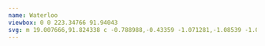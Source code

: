 ```yaml
---
name: Waterloo
viewbox: 0 0 223.34766 91.94043
svg: m 19.007666,91.824338 c -0.788988,-0.43359 -1.071281,-1.08539 -1.066531,-2.46255 0.0038,-1.0975 0.378205,-2.02814 1.170528,-2.9094 0.526033,-0.58507 0.930584,-0.77743 1.736217,-0.82555 0.738404,-0.0441 1.085945,0.0567 1.249616,0.36256 0.144333,0.26969 0.05943,0.54939 -0.29583,0.97461 -0.4227,0.50594 -0.496797,0.93133 -0.162223,0.93133 0.06826,0 0.398647,-0.13825 0.734183,-0.30722 1.875492,-0.94448 3.499782,-3.67514 4.166075,-7.00376 0.421734,-2.10686 0.505973,-4.74752 0.216558,-6.78846 -0.175917,-1.24054 -0.276232,-2.57548 -0.426095,-5.670224 -0.162114,-3.34776 -0.904441,-9.90731 -1.394107,-12.31901 -0.613883,-3.02348 -1.526892,-5.3651 -2.648546,-6.79278 -0.883855,-1.12501 -1.799284,-1.46738 -2.983293,-1.11577 -0.652187,0.19368 -0.748013,0.2051 -0.980232,0.11681 -0.332936,-0.12658 -0.414996,-0.46523 -0.245605,-1.01359 0.120919,-0.39145 0.257405,-0.5769 0.856339,-1.16356 1.295367,-1.26882 2.401697,-1.88444 3.386521,-1.88444 0.258023,0 0.390199,-0.0403 0.424375,-0.12935 0.0273,-0.0711 -0.01311,-0.61407 -0.08979,-1.2065 -0.07668,-0.59243 -0.253866,-1.9725 -0.393733,-3.06682 -0.606163,-4.74258 -0.688614,-5.3255 -0.841108,-5.94645 -0.332744,-1.35494 -1.432458,-3.05378 -2.570099,-3.97028 -0.960146,-0.77351 -1.912791,-1.11462 -3.548829,-1.27073 -3.398687,-0.32429 -7.1975966,0.81642 -8.947008,2.68654 -0.874138,0.93446 -1.463551,2.344 -1.465899,3.50559 -0.0026,1.28846 0.838577,2.12382 1.876044,1.86307 0.8264074,-0.2077 1.4478164,-0.91241 1.9237804,-2.18164 0.117651,-0.31374 0.293853,-0.65615 0.391561,-0.76093 0.427141,-0.45804 1.4409926,-0.0221 1.8319856,0.78773 0.272849,0.56513 0.334626,1.62791 0.142457,2.45077 -0.293222,1.25556 -1.2455009,2.70579 -2.3787286,3.62257 -0.642258,0.51959 -1.6686084,1.0271 -2.5379154,1.25496 -0.937457,0.24572 -2.438186,0.26645 -3.090334,0.0427 C 1.676074,41.163844 0.89678398,40.403314 0.325201,38.977304 0.02063,38.217454 0,38.109924 0,37.282194 c 0,-0.54973 0.04758,-1.03211 0.125882,-1.27616 0.06923,-0.2158 0.223034,-0.75432 0.341776,-1.1967 0.47448698,-1.76775 1.496226,-3.4038 3.172718,-5.08029 1.900104,-1.9001 3.9566714,-3.1252 6.688958,-3.9846 1.449548,-0.45594 3.658203,-0.7876 6.434667,-0.96626 2.030008,-0.13062 4.56012,-0.50888 6.265333,-0.93668 1.34672,-0.33785 2.122397,-0.59733 3.88244,-1.29873 1.385562,-0.55216 1.681984,-0.60871 1.904105,-0.36327 0.278991,0.30828 0.135491,0.82169 -0.419533,1.50101 -1.007804,1.23349 -0.909317,5.35695 0.347705,14.55782 0.114514,0.8382 0.398607,3.02895 0.631315,4.86833 0.232709,1.83939 0.579,4.54449 0.769536,6.01134 0.752105,5.79013 1.225872,9.86609 1.308877,11.26066 0.05436,0.91325 0.11099,1.45166 0.157597,1.49827 0.01456,0.0146 0.15224,-0.40232 0.305957,-0.9264 0.153718,-0.52407 0.658763,-2.21017 1.122323,-3.74687 1.931307,-6.40226 2.949565,-10.03626 4.044923,-14.43566 0.758685,-3.04719 0.769446,-3.11526 0.763834,-4.83259 -0.0059,-1.81964 0.09894,-2.5197 0.539321,-3.59988 0.816608,-2.00299 2.471483,-3.89999 4.187823,-4.80055 1.07955,-0.56643 1.8344,-0.77565 2.80578,-0.77765 0.73667,-0.002 0.85418,0.0219 1.397,0.27883 0.32596,0.15427 0.68056,0.36297 0.78799,0.46379 0.5907,0.55432 0.96579,1.78205 0.79848,2.61356 -0.29098,1.4462 -1.29478,2.96471 -2.26381,3.42459 -0.83694,0.39721 -2.00622,0.20405 -2.35673,-0.38932 -0.19172,-0.32455 -0.13203,-0.52315 0.30561,-1.01678 0.44369,-0.50046 0.61295,-0.89555 0.49476,-1.15493 -0.25338,-0.55611 -1.39613,-0.23892 -1.62373,0.4507 -0.19963,0.60489 -0.0515,2.02311 0.37414,3.58289 0.54444,1.99496 0.98791,3.41821 1.80711,5.79967 0.50503,1.46817 3.75388,10.05513 3.84016,10.14986 0.0861,0.0945 0.10338,-0.005 0.50823,-2.91086 0.74464,-5.34535 1.80913,-13.72164 1.94213,-15.28233 0.0516,-0.60537 0.12922,-1.32927 0.17251,-1.60867 0.18957,-1.22335 0.768581,-6.56932 0.967451,-8.93233 0.39846,-4.73451 0.29115,-7.09662 -0.354811,-7.8105 -0.19356,-0.21391 -0.71438,-0.18661 -1.247,0.0653 -0.42933,0.20311 -0.81085,0.56045 -1.34491,1.25967 -0.30222,0.39568 -0.58065,0.5097 -0.94836,0.38834 -0.38197,-0.12606 -0.49865,-0.44384 -0.42763,-1.1646 0.0619,-0.62864 0.29143,-1.58263 0.49753,-2.0683 0.49218,-1.1598 1.53095,-2.1119 2.85454,-2.61638 0.53017,-0.20208 2.492981,-0.75358 2.681991,-0.75358 0.0688,0 0.24101,0.11597 0.38276,0.25771 0.22581,0.22582 0.25126,0.29807 0.20557,0.5838 -0.0755,0.47198 0.14384,0.72794 0.55727,0.65038 0.67515,-0.12666 1.46023,-0.97437 1.46023,-1.57671 0,-0.23382 -0.0702,-0.39462 -0.27324,-0.62587 -0.47841,-0.54488 -0.37683,-0.8552198 0.48512,-1.4821499 0.85916,-0.6249 1.61974,-1.36737 3.30449,-3.22583 1.65462,-1.825211 3.03498,-3.207321 3.93815,-3.943131 2.41236,-1.965364 4.31905,-2.57169 5.98139,-1.902074 1.1223,0.45207401 1.50575,1.128224 1.39473,2.459414 -0.17185,2.060541 -1.57341,3.778541 -3.16527,3.879911 -0.96135,0.0612 -1.62734,-0.36425 -1.6282,-1.04014 -2.6e-4,-0.19023 0.1,-0.34385 0.42093,-0.64517 0.45291,-0.42522 0.63106,-0.762381 0.5454,-1.032251 -0.0476,-0.15009 -0.10732,-0.16413 -0.53132,-0.12501 -1.67849,0.15486 -3.30734,1.768091 -4.88596,4.839121 -0.69758,1.3570601 -1.07394,2.3241399 -1.51842,3.9016599 -0.17057,0.60537 -0.53342,1.88172 -0.80633,2.83634 -0.98046,3.4295 -1.23054,4.58479 -1.52116,7.02733 -0.097,0.81492 -0.27096,2.24367 -0.38667,3.175 -0.1157,0.93133 -0.34399,2.87443 -0.50732,4.318 -0.39936,3.5298 -1.35478,12.00517 -1.56051,13.843 -0.40055,3.5782 -0.70802,6.17369 -1.22364,10.32933 -0.84951,6.84658 -0.84296,6.77274 -0.84484,9.52501 -0.001,1.8634 0.0331,2.70171 0.1425,3.47733 0.1839,1.30364 0.48946,2.5078 0.79436,3.130504 0.46989,0.95964 1.48262,1.81395 2.1524,1.8157 0.34127,9e-4 1.42589,-0.35451 1.81924,-0.59613 0.54138,-0.33254 0.65075,-0.9936 0.20272,-1.22529 -0.28513,-0.14744 -0.45384,-0.485574 -0.38303,-0.767674 0.0634,-0.25263 0.86994,-1.0558 1.32468,-1.31916 0.852,-0.49342 1.4603,-0.51106 2.13825,-0.062 0.49043,0.32485 0.70892,0.77339 0.77955,1.60039 0.10381,1.215574 -0.31811,2.474134 -1.14697,3.421324 -0.682,0.77935 -1.33847,1.29748 -2.15851,1.70362 -1.70828,0.84606 -2.93208,0.84615 -4.74133,0 -0.74612,-0.34881 -1.42157,-0.83753 -3.259671,-2.35855 -0.86487,-0.71568 -1.40613,-1.02592 -2.3073,-1.32249 -0.81782,-0.26914 -0.85982,-0.51904 -0.22924,-1.364204 0.44397,-0.59506 0.55819,-0.97325 0.42021,-1.39134 -0.10161,-0.30787 -0.1143,-0.31572 -0.43967,-0.27208 -0.37803,0.0507 -0.92872,0.39881 -1.17251,0.74119 -0.0896,0.12582 -0.22106,0.45206 -0.29215,0.72497 -0.1871,0.718364 -0.43952,0.935754 -1.29087,1.111794 -0.593,0.12262 -0.76099,0.12735 -1.21241,0.0341 -0.89642,-0.18515 -1.41654,-0.61488 -1.69168,-1.397714 -0.25888,-0.73656 -0.29606,-1.36772 -0.12568,-2.13353 0.26539,-1.19291 0.79133,-1.44685 1.56796,-0.7571 0.47974,0.42608 0.60133,0.45253 0.99024,0.2154 0.72428,-0.44163 0.72097,-1.18952 -0.0156,-3.5174 -0.62868,-1.98694 -1.92664,-5.87446 -2.58656,-7.747 -0.75964,-2.15548 -1.37136,-3.90404 -1.96231,-5.60916 -0.28647,-0.82656 -0.5437,-1.50284 -0.57163,-1.50284 -0.0279,0 -0.40806,1.28588 -0.844744,2.8575 -0.436685,1.57163 -1.012345,3.63855 -1.279245,4.59317 -0.2669,0.95462 -0.721702,2.59292 -1.010673,3.64067 -0.28897,1.04775 -0.708612,2.5527 -0.932536,3.34433 -0.223926,0.79163 -0.700719,2.50613 -1.05954,3.81 -0.358823,1.30387 -0.781481,2.80151 -0.939242,3.32809 -0.271714,0.906934 -0.369966,1.732884 -0.217357,1.827194 0.185732,0.11479 0.628794,-0.33429 1.122606,-1.13786 0.291618,-0.47455 0.602938,-0.930564 0.691821,-1.013374 0.22046,-0.20539 0.50723,-0.24715 0.813353,-0.11843 0.328732,0.13822 0.445335,0.54466 0.442758,1.543284 -0.0037,1.44945 -0.524284,2.75871 -1.531353,3.85161 -0.541704,0.58788 -1.609534,1.36832 -2.009544,1.46871 -0.303703,0.0762 -0.574073,-0.0858 -0.792899,-0.47514 -0.220004,-0.39144 -0.468696,-0.49481 -0.830209,-0.34506 -0.608504,0.25205 -1.103588,1.0197 -1.106822,1.71618 -0.0018,0.39499 0.0037,0.40319 0.400308,0.59267 0.644202,0.30776 0.608184,0.59689 -0.194136,1.55836 -0.810822,0.97166 -1.527841,2.05922 -3.174119,4.81444 -1.390355,2.3269 -1.635787,2.71526 -2.354304,3.72533 -0.912242,1.28241 -2.434635,2.82712 -3.280636,3.32875 -0.98408,0.5835 -1.64944,0.79538 -2.617306,0.8335 -0.673487,0.0265 -0.898619,0.005 -1.100666,-0.10625 z M 216.11167,69.275674 c -2.29514,-0.48067 -4.23441,-1.56671 -6.63173,-3.71393 -1.68743,-1.51139 -3.41106,-4.08278 -4.35995,-6.50434 -0.79373,-2.02561 -1.51337,-5.38689 -1.76547,-8.24607 -0.13733,-1.55767 -0.1355,-5.8326 0.003,-7.493 0.15624,-1.87015 0.61543,-4.06892 1.13164,-5.41867 0.99476,-2.60105 3.29632,-4.0721 5.87765,-3.75672 1.57422,0.19234 3.54423,1.00469 5.04254,2.07933 0.37732,0.27063 1.08559,0.87272 1.57393,1.33798 3.71875,3.54294 5.66265,8.09533 6.11022,14.30941 0.0503,0.6985 0.12871,1.6202 0.17422,2.04823 0.12433,1.16936 0.0996,4.65134 -0.0462,6.48747 -0.15686,1.97655 -0.39047,3.41777 -0.76746,4.73478 -0.29688,1.03716 -0.49086,1.48633 -0.88713,2.05419 -1.2485,1.78914 -3.23392,2.5466 -5.4555,2.08134 z m -0.45483,-3.93707 c 0.92637,-0.38957 1.3055,-1.46303 1.88633,-5.34094 0.36127,-2.41199 0.41117,-3.3147 0.36034,-6.51818 -0.037,-2.33024 -0.0821,-3.19091 -0.21113,-4.02282 -0.0903,-0.58208 -0.26607,-1.78223 -0.39069,-2.667 -0.26804,-1.90303 -0.39484,-2.43758 -0.74077,-3.12285 -0.47864,-0.94819 -1.7145,-2.02503 -2.13769,-1.86264 -0.22977,0.0882 -0.38589,0.50394 -0.38589,1.02767 0,0.61315 0.24833,1.13978 0.84731,1.79685 0.31345,0.34385 0.42269,0.53044 0.42269,0.72199 0,0.35198 -0.20168,0.61225 -0.54866,0.70805 -0.38476,0.10624 -0.73564,0.0173 -1.48463,-0.37628 -1.76002,-0.92487 -3.12713,-3.34343 -3.16168,-5.59337 -0.007,-0.43071 -0.0364,-0.75664 -0.0662,-0.72427 -0.24959,0.27138 -0.95485,4.59357 -1.10793,6.78985 -0.19519,2.80057 -0.0861,6.31363 0.2722,8.76177 0.0887,0.60604 0.22098,1.5972 0.29399,2.20257 0.15482,1.28362 0.4128,2.64972 0.64755,3.429 0.56074,1.86142 1.95281,3.6766 3.37732,4.40384 0.96456,0.49243 1.60106,0.60814 2.1275,0.38676 z m -23.0825,-6.45014 c -1.55847,-0.22446 -2.40915,-0.49725 -3.93966,-1.26337 -1.02112,-0.51113 -2.30284,-1.31443 -2.83367,-1.77597 -2.14073,-1.86127 -3.70552,-4.06934 -4.66432,-6.58183 -0.61087,-1.60076 -1.32279,-5.13289 -1.45776,-7.23256 -0.096,-1.49299 -0.0546,-6.69579 0.0626,-7.8604 0.29207,-2.9039 0.97988,-5.26229 1.96364,-6.73304 0.86504,-1.29324 1.97078,-2.14921 3.36208,-2.60264 0.87703,-0.28582 2.61393,-0.36086 3.61409,-0.15614 5.35389,1.09586 9.49475,5.4629 11.04743,11.65082 0.61717,2.45962 0.99606,6.78861 0.90406,10.32933 -0.0754,2.90151 -0.38064,5.40408 -0.86119,7.06032 -0.79297,2.73295 -2.31223,4.38424 -4.56344,4.96 -0.63609,0.16269 -2.12463,0.27881 -2.63384,0.20548 z m -0.0726,-3.81285 c 0.39213,-0.18607 0.80658,-0.71035 1.1652,-1.47395 0.24746,-0.52693 0.34728,-0.93234 0.60363,-2.45166 0.65019,-3.85354 0.66117,-3.97518 0.66813,-7.40834 0.008,-3.82569 -0.0709,-4.65753 -0.80824,-8.55133 -0.28289,-1.49382 -0.49021,-2.0474 -0.96258,-2.57025 -0.43539,-0.48194 -1.27509,-1.02808 -1.58066,-1.02808 -0.43938,0 -0.833,0.60093 -0.83188,1.27 8.5e-4,0.38135 0.3831,1.04996 0.8309,1.45257 0.54418,0.48927 0.64952,0.73742 0.48263,1.13686 -0.18452,0.44161 -0.60923,0.59763 -1.26341,0.4641 -1.68129,-0.34316 -3.07534,-1.73452 -3.77479,-3.76751 -0.14895,-0.43293 -0.30936,-1.35566 -0.36159,-2.08002 l -0.0214,-0.29634 -0.15168,0.42334 c -0.23607,0.65884 -0.90693,4.92796 -1.00451,6.39233 -0.14211,2.13257 -0.0444,6.9578 0.17489,8.636 0.61385,4.69789 1.04307,6.29553 2.08276,7.75252 0.70776,0.99185 1.84573,1.80121 2.96254,2.10707 0.59956,0.1642 1.43581,0.16079 1.79003,-0.007 z m -134.335702,0.0537 c -0.18495,-0.18495 -0.22803,-0.66346 -0.084,-0.93265 0.0469,-0.0877 0.35175,-0.2995 0.67732,-0.47058 1.08954,-0.57254 1.68151,-1.25386 2.06237,-2.37363 0.19311,-0.56775 0.52841,-2.00924 1.23861,-5.32481 0.18952,-0.88476 0.43804,-2.02776 0.55227,-2.54 0.11423,-0.51223 0.41996,-1.92193 0.6794,-3.13266 0.4804,-2.24191 0.98765,-4.59069 1.35308,-6.26534 0.11177,-0.51223 0.3353,-1.54093 0.49672,-2.286 0.16142,-0.74506 0.61754,-2.82151 1.0136,-4.61433 0.8673,-3.92596 0.876,-3.98334 0.69755,-4.5972 -0.17759,-0.61089 -0.43447,-0.82147 -1.00208,-0.82147 -0.23116,0 -0.54635,-0.0598 -0.70044,-0.13294 -0.50054,-0.23752 -0.60254,-0.90296 -0.18076,-1.17932 0.21747,-0.14249 3.33865,-0.90062 6.61599,-1.60701 1.16417,-0.25092 2.52962,-0.55398 3.03434,-0.67347 1.11679,-0.2644 1.51422,-0.27117 2.14144,-0.0365 0.60522,0.22644 1.14766,0.71987 1.43338,1.30387 0.61952,1.26624 -0.1382,2.62753 -1.10583,1.9867 -0.46577,-0.30847 -1.05237,-0.15845 -1.6944,0.43336 -0.41222,0.37997 -0.59282,0.81591 -0.68178,1.64568 -0.11204,1.04506 -0.0227,1.36459 2.16405,7.74229 1.44599,4.21722 1.45161,4.23333 1.47665,4.23333 0.16533,0 1.07181,-0.39287 1.41703,-0.61414 0.59969,-0.38439 0.66319,-0.47449 0.80238,-1.13848 0.0654,-0.31205 0.18097,-0.63592 0.25679,-0.71971 0.34364,-0.37971 1.20977,-0.008 1.55242,0.66578 0.29882,0.5878 0.33589,1.63538 0.0874,2.46974 -0.25565,0.85844 -0.60198,1.58997 -1.00879,2.13081 -0.35772,0.47559 -1.2038,1.23396 -1.47143,1.3189 -0.27973,0.0888 -0.28765,0.0607 1.26319,4.48077 0.79501,2.2659 1.18243,3.12867 1.56645,3.48846 0.26321,0.24661 0.75951,0.44843 1.10415,0.44901 0.41346,6.8e-4 0.86785,0.14809 1.03875,0.33693 0.22081,0.244 0.2039,0.83583 -0.0293,1.02465 -0.10154,0.0822 -0.54187,0.20881 -1.00638,0.28933 -0.45423,0.0787 -2.65467,0.48319 -4.88987,0.89877 -4.48498,0.83387 -4.14408,0.77574 -4.46754,0.76188 -0.18023,-0.008 -0.26715,-0.0791 -0.37719,-0.30988 -0.13633,-0.2859 -0.13529,-0.31422 0.0225,-0.60867 0.10978,-0.20481 0.37451,-0.44287 0.78603,-0.70683 0.79939,-0.51276 0.89569,-0.65174 0.83753,-1.20858 -0.0459,-0.43949 -0.87122,-3.12738 -1.50362,-4.89702 -0.18817,-0.52656 -0.48349,-1.38917 -0.65627,-1.91692 l -0.31414,-0.95953 -1.651,0.0403 c -1.77949,0.0434 -2.46384,0.1648 -3.63545,0.64488 -1.16763,0.47845 -1.61298,0.91833 -1.61357,1.59374 l -3.2e-4,0.35983 h 0.38764 c 0.33972,0 0.42897,-0.0417 0.7219,-0.33761 0.59728,-0.60328 0.94772,-0.5368 1.38884,0.26344 0.20654,0.3747 0.2506,0.55248 0.24924,1.00551 -0.002,0.65575 -0.14378,0.96123 -0.68855,1.4832 -0.6301,0.60375 -1.60189,0.97213 -2.56445,0.97213 h -0.41238 l -0.1288,0.5715 c -0.50384,2.23548 -0.72756,3.75174 -0.61798,4.18834 0.0645,0.25692 0.37605,0.40483 0.85277,0.40483 0.45786,0 0.78567,0.24041 0.85871,0.62975 0.0609,0.32472 -0.0547,0.59313 -0.3156,0.73276 -0.0991,0.053 -1.09832,0.3358 -2.22056,0.6284 -2.41517,0.6297 -3.85305,1.00989 -4.66341,1.23303 -0.74557,0.2053 -0.93388,0.20421 -1.1447,-0.007 z m 11.6491,-18.10567 c 0.32186,-0.0944 0.89,-0.23223 1.26253,-0.30623 0.96909,-0.19249 0.91608,-0.14379 0.71489,-0.65681 -0.15624,-0.39842 -0.52638,-1.44972 -1.90119,-5.39994 -0.21879,-0.62865 -0.42625,-1.17354 -0.46102,-1.21086 -0.0348,-0.0373 -0.10584,0.13412 -0.15794,0.381 -0.21398,1.01395 -0.61838,2.89226 -0.86225,4.00486 -0.33097,1.51 -0.84616,3.92999 -0.84616,3.97469 0,0.0188 0.37484,-0.11187 0.83298,-0.29041 0.45813,-0.17854 1.0963,-0.40187 1.41816,-0.4963 z m 106.418532,16.87186 c -5.55378,-1.52343 -8.62845,-2.25221 -14.07782,-3.33682 -1.87605,-0.37339 -3.41654,-0.72169 -3.53483,-0.7992 -0.171,-0.11204 -0.20968,-0.20671 -0.20968,-0.51314 0,-0.4748 0.2168,-0.69512 0.75322,-0.76546 0.96669,-0.12676 1.09562,-0.22486 1.33247,-1.01388 0.14343,-0.47775 0.15419,-1.27189 0.18077,-13.335 0.0295,-13.39494 0.0232,-13.67052 -0.33255,-14.62143 -0.23717,-0.63391 -0.50444,-0.91379 -1.16478,-1.21974 -0.46204,-0.21407 -0.592,-0.318 -0.67107,-0.53667 -0.20908,-0.5782 -0.023,-0.97883 0.45474,-0.97883 0.38369,0 2.2971,0.33856 4.02376,0.71196 5.57953,1.2066 5.50599,1.18825 5.69723,1.4218 0.2101,0.25657 0.13465,0.72347 -0.15799,0.97774 -0.16815,0.14611 -0.324,0.1905 -0.66877,0.1905 -0.54411,0 -0.80676,0.17702 -1.03403,0.69692 -0.15169,0.34699 -0.1589,0.8923 -0.18045,13.65921 l -0.0224,13.2978 1.03845,0.23521 c 0.57115,0.12936 1.4385,0.33091 1.92745,0.44789 1.18844,0.28432 1.94047,0.24957 2.67446,-0.12358 1.32311,-0.67264 2.24404,-2.45126 2.37824,-4.59318 0.0825,-1.3172 -0.29971,-2.75841 -0.84544,-3.18769 -0.11057,-0.087 -0.25018,-0.24995 -0.31024,-0.36218 -0.25244,-0.47169 0.47891,-1.10599 1.27321,-1.10424 1.02637,0.002 2.18302,1.12533 2.82666,2.74461 1.18627,2.98438 1.1691,6.82543 -0.0422,9.4349 -0.29399,0.63334 -0.31706,1.07238 -0.0807,1.53566 0.19127,0.37492 0.22183,0.91492 0.0635,1.12219 -0.17594,0.23032 -0.49184,0.2339 -1.29117,0.0146 z M 152.019,48.815814 c -1.72296,-0.25175 -3.85477,-0.5503 -4.73734,-0.66343 -1.73539,-0.22246 -1.82432,-0.25899 -1.82432,-0.74946 0,-0.50097 0.30873,-0.75927 1.03828,-0.86867 0.38149,-0.0572 0.40105,-0.0733 0.40105,-0.32908 0,-0.4548 -0.23552,-1.21075 -0.8994,-2.88684 -2.09717,-5.29472 -3.28265,-7.45486 -5.0652,-9.22976 -0.51079,-0.50859 -0.92699,-0.84039 -1.24791,-0.99483 -0.26482,-0.12746 -0.50421,-0.23174 -0.53197,-0.23174 -0.0278,0 -0.0397,2.58127 -0.0265,5.73616 l 0.024,5.73617 0.20119,0.44512 c 0.27061,0.59868 0.6292,0.8943 1.30763,1.07794 0.31711,0.0858 0.63532,0.23367 0.73783,0.34278 0.2532,0.26952 0.31916,0.83954 0.1223,1.05706 -0.20495,0.22647 -0.535,0.22001 -4.18928,-0.082 -1.65312,-0.13662 -3.53907,-0.27135 -4.191,-0.29941 -2.30726,-0.0993 -2.45148,-0.14724 -2.45148,-0.81524 0,-0.45795 0.27907,-0.70653 0.8832,-0.78667 0.34676,-0.046 0.51212,-0.12547 0.77894,-0.37435 0.66075,-0.61635 0.61609,0.36919 0.64525,-14.2389 0.0237,-11.86981 0.0137,-13.05504 -0.11529,-13.67366 -0.266,-1.27574 -0.44911,-1.53487 -1.31966,-1.86752 -0.64985,-0.24832 -0.83456,-0.44395 -0.83267,-0.88182 0.002,-0.35094 0.0552,-0.44783 0.32784,-0.59153 0.21852,-0.11518 0.20166,-0.116 6.0632,0.29543 2.8143,0.19754 6.51285,0.53868 7.34018,0.67704 1.84964,0.30932 3.32568,1.15618 4.90606,2.8148 1.2146,1.27474 1.96557,2.72941 2.45762,4.7606 0.0747,0.30829 0.11281,1.03794 0.11281,2.159 0,1.38182 -0.0284,1.79457 -0.15454,2.24366 -0.72683,2.58843 -2.51393,4.16667 -5.60787,4.95248 l -0.59774,0.15182 0.90016,0.89802 c 0.98496,0.98263 1.72416,2.02303 2.44269,3.43802 0.51216,1.00861 0.76423,1.58522 2.30194,5.26582 2.06174,4.93489 2.70445,5.9918 3.89755,6.40926 0.25216,0.0882 0.52905,0.2215 0.61531,0.29614 0.20108,0.174 0.3935,0.546 0.3935,0.76076 0,0.23529 -0.39477,0.5197 -0.70992,0.51145 -0.14506,-0.004 -1.67345,-0.21287 -3.39642,-0.46462 z m -8.636,-20.63489 c 0.60842,-0.34305 1.04964,-1.18757 1.44698,-2.76959 0.6056,-2.41118 -0.11458,-5.12447 -1.76617,-6.65408 -0.85246,-0.7895 -2.37582,-1.38925 -3.52869,-1.38925 h -0.42778 l -8.5e-4,0.35983 c -9.3e-4,0.69744 0.17731,5.10573 0.2208,5.461 l 0.044,0.35983 h 0.79597 c 1.26308,0 1.94028,0.33341 2.11836,1.04295 0.0813,0.32391 -0.14571,0.62662 -0.62299,0.83077 -0.2182,0.0933 -0.48186,0.24942 -0.58592,0.34686 -0.58334,0.54625 -0.17518,2.00583 0.67919,2.42873 0.4908,0.24295 1.17835,0.23574 1.62668,-0.017 z m -54.265282,20.46536 c -0.0749,-0.0749 -0.13305,-0.27557 -0.13305,-0.45907 0,-0.27794 0.0522,-0.37069 0.35391,-0.62895 0.19465,-0.16661 0.39674,-0.30293 0.44909,-0.30293 0.0524,0 0.27652,-0.115 0.49816,-0.25556 0.60846,-0.38587 0.80431,-0.88111 0.91141,-2.30452 0.16857,-2.24045 0.12062,-25.44561 -0.0529,-25.61917 -0.066,-0.066 -1.69654,0.16106 -2.12666,0.29616 -1.35727,0.4263 -2.31898,1.80069 -2.31898,3.31409 0,0.75105 0.0855,0.92611 0.59078,1.21012 0.83998,0.47209 0.43221,1.36462 -0.78917,1.72733 -1.51877,0.45103 -2.74475,-0.4734 -3.14502,-2.37145 -0.22358,-1.06017 -0.12122,-2.21995 0.34099,-3.86388 0.26426,-0.93991 0.26209,-1.29009 -0.0117,-1.8882 -0.24634,-0.53808 -0.23396,-0.83117 0.0552,-1.3052 0.15984,-0.26209 0.19732,-0.27974 0.48658,-0.22925 1.00479,0.17539 1.59719,0.14662 3.9974,-0.19414 5.70529,-0.81 8.92583,-1.19968 12.021672,-1.45462 2.49712,-0.20563 2.91816,-0.27515 3.63501,-0.60019 0.30438,-0.13801 0.64739,-0.23974 0.76223,-0.22606 0.48499,0.0578 0.72242,1.0976 0.36195,1.58516 -0.29363,0.39717 -0.30168,0.60969 -0.0568,1.50053 0.65189,2.37166 0.68345,3.25878 0.16561,4.65584 -0.40862,1.10239 -1.07523,1.76037 -2.05465,2.02802 -0.44701,0.12216 -0.60125,0.12939 -0.97518,0.0457 -0.66594,-0.14903 -0.97092,-0.36602 -1.04124,-0.74084 -0.0702,-0.3742 0.003,-0.51055 0.4297,-0.80247 0.43356,-0.29648 0.58583,-0.61059 0.57077,-1.17741 -0.0244,-0.91743 -0.40883,-1.7248 -1.02455,-2.15149 -0.50426,-0.34945 -1.123025,-0.43171 -2.351447,-0.3126 -0.58048,0.0563 -1.111,0.12366 -1.17893,0.14973 -0.10765,0.0413 -0.12059,1.74032 -0.10071,13.22471 0.0214,12.37295 0.032,13.20437 0.17341,13.62043 0.22413,0.65953 0.44737,0.87541 0.99473,0.96194 0.25326,0.04 0.56749,0.11712 0.69829,0.1713 0.41038,0.16998 0.616252,0.79252 0.37237,1.12604 -0.13623,0.1863 -0.78749,0.29709 -3.529205,0.60038 -1.09432,0.12105 -3.02684,0.35137 -4.29449,0.51183 -1.26765,0.16045 -2.36031,0.29173 -2.42811,0.29173 -0.0678,0 -0.18318,-0.0599 -0.25636,-0.13305 z m 18.915902,-1.88277 c -0.13656,-0.11058 -0.19169,-0.25038 -0.1983,-0.50285 -0.0121,-0.46239 0.24696,-0.73593 0.86806,-0.91647 0.66659,-0.19376 1.04535,-0.60844 1.24659,-1.36482 0.14427,-0.54224 0.15487,-1.34085 0.17895,-13.4871 0.0273,-13.7848 0.0289,-13.72285 -0.37661,-14.54933 -0.18633,-0.37974 -0.63629,-0.69161 -0.99786,-0.69161 -0.3795,0 -0.79277,-0.15865 -0.8909,-0.34201 -0.14274,-0.26671 -0.0987,-0.82749 0.0789,-1.00511 0.20681,-0.20681 0.48931,-0.2327 4.24088,-0.38873 4.0496,-0.16842 10.4806,-0.24113 13.11465,-0.14829 l 2.15032,0.0758 0.19918,0.23156 c 0.25155,0.29243 0.24974,0.42481 -0.0125,0.91741 -0.11641,0.21869 -0.21166,0.49752 -0.21166,0.61963 0,0.12212 0.16634,0.64774 0.36966,1.16805 0.44001,1.12606 0.56167,1.64895 0.56167,2.41407 0,1.13899 -0.3785,2.05331 -1.22767,2.96556 -0.83339,0.89531 -1.59751,1.12242 -2.75166,0.81782 -0.60435,-0.15949 -0.93134,-0.50138 -0.93134,-0.97376 0,-0.3549 0.0494,-0.42385 0.49193,-0.68621 0.15905,-0.0943 0.33849,-0.30268 0.4149,-0.48181 0.18934,-0.44387 0.16865,-1.3754 -0.0395,-1.77933 -0.20378,-0.39544 -0.8538,-0.89724 -1.45998,-1.12709 -0.95605,-0.36251 -1.47694,-0.42373 -4.03427,-0.47417 l -2.46793,-0.0487 -0.048,0.71014 c -0.0917,1.35623 -0.14388,6.44252 -0.0855,8.34253 l 0.0587,1.91074 1.19302,-0.0364 c 1.6184,-0.0494 2.22844,-0.23598 2.94695,-0.9012 0.38985,-0.36094 0.59663,-0.64634 0.85545,-1.18075 0.37287,-0.76988 0.60433,-0.96468 1.14627,-0.96468 0.23043,0 0.34857,0.0574 0.49683,0.2413 l 0.19451,0.2413 -0.0222,4.13437 c -0.0213,3.98125 -0.0282,4.13881 -0.18651,4.2545 -0.36698,0.26824 -1.19285,0.0669 -1.38943,-0.33871 -0.047,-0.0969 -0.20255,-0.42971 -0.34578,-0.7396 -0.32611,-0.70562 -0.98485,-1.33458 -1.67789,-1.60205 -0.42502,-0.16403 -0.65789,-0.18888 -1.84122,-0.19648 l -1.35467,-0.009 v 5.969 5.969 l 2.07433,-0.009 c 2.0104,-0.008 2.09463,-0.0156 2.73291,-0.23305 0.86507,-0.29473 1.64579,-0.79694 2.21262,-1.4233 1.55488,-1.7182 1.85622,-4.51848 0.58582,-5.44387 -0.47471,-0.34579 -0.59255,-0.62188 -0.41332,-0.96845 0.33152,-0.6411 1.26609,-0.92011 2.18611,-0.65266 1.12696,0.32762 2.19157,1.69925 2.73439,3.52299 0.1362,0.45757 0.16328,0.80723 0.16069,2.07433 -0.003,1.39042 -0.0232,1.59693 -0.23255,2.356 -0.1262,0.4576 -0.38197,1.19703 -0.56839,1.64319 -0.38664,0.92534 -0.40453,1.08607 -0.16961,1.52437 0.22504,0.41989 0.22755,1.04385 0.005,1.24526 -0.15367,0.13906 -0.64184,0.15024 -7.51417,0.1721 -5.61914,0.0179 -7.83828,0.0554 -9.42416,0.15938 -2.5642,0.16811 -2.39914,0.16902 -2.62572,-0.0145 z
---
```

